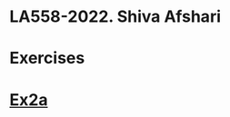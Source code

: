 # LA558-2022. Shiva Afshari
# Exercises
# [Ex2a](https://shivaafshari.github.io/LA558-2022/Web/ex2a.html)



